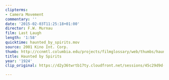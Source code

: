 ```yaml
---
clipterms:
- Camera Movement
commentary: ''
date: '2015-02-03T11:25:18+01:00'
director: F.W. Murnau
film: Last Laugh
length: '1:58'
quicktime: haunted_by_spirits.mov
source: 2001 Kino Int. Corp.
thumb: http://ccnmtl.columbia.edu/projects/filmglossary/web/thumbs/haunted_by_spirits.jpg
title: Haunted by Spirits
year: '1924'
clip_original: https://d2y36twrtb17ty.cloudfront.net/sessions/45c29d9d-d4d5-41dd-a2d2-ae31015c0f3d/c571e286-3bc0-4885-97a3-ae31015c0f45-2ed5dc6c-72f9-42ed-a3d4-ae31015c5bcb.mp4

---
```

